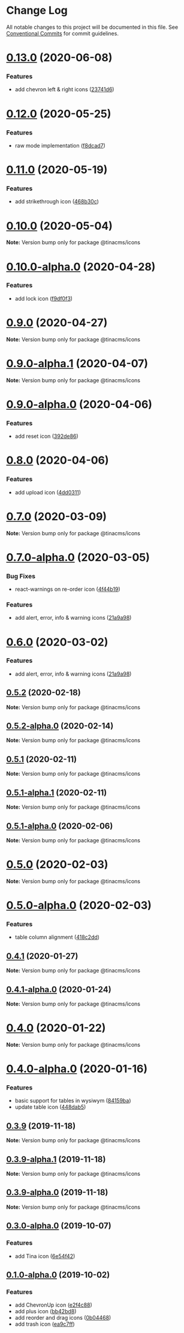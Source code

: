 # Change Log

All notable changes to this project will be documented in this file.
See [Conventional Commits](https://conventionalcommits.org) for commit guidelines.

# [0.13.0](https://github.com/tinacms/tinacms/compare/@tinacms/icons@0.12.0...@tinacms/icons@0.13.0) (2020-06-08)


### Features

* add chevron left & right icons ([23741d6](https://github.com/tinacms/tinacms/commit/23741d6))





# [0.12.0](https://github.com/tinacms/tinacms/compare/@tinacms/icons@0.11.0...@tinacms/icons@0.12.0) (2020-05-25)


### Features

* raw mode implementation ([f8dcad7](https://github.com/tinacms/tinacms/commit/f8dcad7))





# [0.11.0](https://github.com/tinacms/tinacms/compare/@tinacms/icons@0.10.0...@tinacms/icons@0.11.0) (2020-05-19)


### Features

* add strikethrough icon ([468b30c](https://github.com/tinacms/tinacms/commit/468b30c))





# [0.10.0](https://github.com/tinacms/tinacms/compare/@tinacms/icons@0.10.0-alpha.0...@tinacms/icons@0.10.0) (2020-05-04)

**Note:** Version bump only for package @tinacms/icons





# [0.10.0-alpha.0](https://github.com/tinacms/tinacms/compare/@tinacms/icons@0.9.0...@tinacms/icons@0.10.0-alpha.0) (2020-04-28)


### Features

* add lock icon ([f9df0f3](https://github.com/tinacms/tinacms/commit/f9df0f3))





# [0.9.0](https://github.com/tinacms/tinacms/compare/@tinacms/icons@0.9.0-alpha.1...@tinacms/icons@0.9.0) (2020-04-27)

**Note:** Version bump only for package @tinacms/icons





# [0.9.0-alpha.1](https://github.com/tinacms/tinacms/compare/@tinacms/icons@0.9.0-alpha.0...@tinacms/icons@0.9.0-alpha.1) (2020-04-07)

**Note:** Version bump only for package @tinacms/icons





# [0.9.0-alpha.0](https://github.com/tinacms/tinacms/compare/@tinacms/icons@0.8.0...@tinacms/icons@0.9.0-alpha.0) (2020-04-06)


### Features

* add reset icon ([392de86](https://github.com/tinacms/tinacms/commit/392de86))





# [0.8.0](https://github.com/tinacms/tinacms/compare/@tinacms/icons@0.7.0...@tinacms/icons@0.8.0) (2020-04-06)


### Features

* add upload icon ([4dd0311](https://github.com/tinacms/tinacms/commit/4dd0311))





# [0.7.0](https://github.com/tinacms/tinacms/compare/@tinacms/icons@0.7.0-alpha.0...@tinacms/icons@0.7.0) (2020-03-09)

**Note:** Version bump only for package @tinacms/icons

# [0.7.0-alpha.0](https://github.com/tinacms/tinacms/compare/@tinacms/icons@0.5.2...@tinacms/icons@0.7.0-alpha.0) (2020-03-05)

### Bug Fixes

- react-warnings on re-order icon ([4f44b19](https://github.com/tinacms/tinacms/commit/4f44b19))

### Features

- add alert, error, info & warning icons ([21a9a98](https://github.com/tinacms/tinacms/commit/21a9a98))

# [0.6.0](https://github.com/tinacms/tinacms/compare/@tinacms/icons@0.5.2...@tinacms/icons@0.6.0) (2020-03-02)

### Features

- add alert, error, info & warning icons ([21a9a98](https://github.com/tinacms/tinacms/commit/21a9a98))

## [0.5.2](https://github.com/tinacms/tinacms/compare/@tinacms/icons@0.5.2-alpha.0...@tinacms/icons@0.5.2) (2020-02-18)

**Note:** Version bump only for package @tinacms/icons

## [0.5.2-alpha.0](https://github.com/tinacms/tinacms/compare/@tinacms/icons@0.5.1...@tinacms/icons@0.5.2-alpha.0) (2020-02-14)

**Note:** Version bump only for package @tinacms/icons

## [0.5.1](https://github.com/tinacms/tinacms/compare/@tinacms/icons@0.5.1-alpha.1...@tinacms/icons@0.5.1) (2020-02-11)

**Note:** Version bump only for package @tinacms/icons

## [0.5.1-alpha.1](https://github.com/tinacms/tinacms/compare/@tinacms/icons@0.5.1-alpha.0...@tinacms/icons@0.5.1-alpha.1) (2020-02-11)

**Note:** Version bump only for package @tinacms/icons

## [0.5.1-alpha.0](https://github.com/tinacms/tinacms/compare/@tinacms/icons@0.5.0...@tinacms/icons@0.5.1-alpha.0) (2020-02-06)

**Note:** Version bump only for package @tinacms/icons

# [0.5.0](https://github.com/tinacms/tinacms/compare/@tinacms/icons@0.5.0-alpha.0...@tinacms/icons@0.5.0) (2020-02-03)

**Note:** Version bump only for package @tinacms/icons

# [0.5.0-alpha.0](https://github.com/tinacms/tinacms/compare/@tinacms/icons@0.4.1...@tinacms/icons@0.5.0-alpha.0) (2020-02-03)

### Features

- table column alignment ([418c2dd](https://github.com/tinacms/tinacms/commit/418c2dd))

## [0.4.1](https://github.com/tinacms/tinacms/compare/@tinacms/icons@0.4.1-alpha.0...@tinacms/icons@0.4.1) (2020-01-27)

**Note:** Version bump only for package @tinacms/icons

## [0.4.1-alpha.0](https://github.com/tinacms/tinacms/compare/@tinacms/icons@0.4.0...@tinacms/icons@0.4.1-alpha.0) (2020-01-24)

**Note:** Version bump only for package @tinacms/icons

# [0.4.0](https://github.com/tinacms/tinacms/compare/@tinacms/icons@0.4.0-alpha.0...@tinacms/icons@0.4.0) (2020-01-22)

**Note:** Version bump only for package @tinacms/icons

# [0.4.0-alpha.0](https://github.com/tinacms/tinacms/compare/@tinacms/icons@0.3.9...@tinacms/icons@0.4.0-alpha.0) (2020-01-16)

### Features

- basic support for tables in wysiwym ([84159ba](https://github.com/tinacms/tinacms/commit/84159ba))
- update table icon ([448dab5](https://github.com/tinacms/tinacms/commit/448dab5))

## [0.3.9](https://github.com/tinacms/tinacms/compare/@tinacms/icons@0.3.9-alpha.1...@tinacms/icons@0.3.9) (2019-11-18)

**Note:** Version bump only for package @tinacms/icons

## [0.3.9-alpha.1](https://github.com/tinacms/tinacms/compare/@tinacms/icons@0.3.8...@tinacms/icons@0.3.9-alpha.1) (2019-11-18)

**Note:** Version bump only for package @tinacms/icons

## [0.3.9-alpha.0](https://github.com/tinacms/tinacms/compare/@tinacms/icons@0.3.8...@tinacms/icons@0.3.9-alpha.0) (2019-11-18)

**Note:** Version bump only for package @tinacms/icons

## [0.3.0-alpha.0](https://github.com/tinacms/tinacms/compare/@tinacms/icons@0.1.1...@tinacms/icons@0.3.0-alpha.0) (2019-10-07)

### Features

- add Tina icon ([6e54f42](https://github.com/tinacms/tinacms/commit/6e54f42))

## [0.1.0-alpha.0](https://github.com/tinacms/tinacms/compare/@tinacms/icons@0.0.1-alpha.4...@tinacms/icons@0.1.0-alpha.0) (2019-10-02)

### Features

- add ChevronUp icon ([e2f4c88](https://github.com/tinacms/tinacms/commit/e2f4c88))
- add plus icon ([bb42bd8](https://github.com/tinacms/tinacms/commit/bb42bd8))
- add reorder and drag icons ([0b04468](https://github.com/tinacms/tinacms/commit/0b04468))
- add trash icon ([ea9c7ff](https://github.com/tinacms/tinacms/commit/ea9c7ff))
